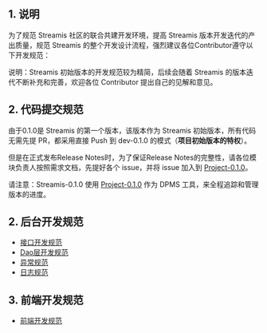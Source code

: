 ## 1. 说明

为了规范 Streamis 社区的联合共建开发环境，提高 Streamis 版本开发迭代的产出质量，规范 Streamis 的整个开发设计流程，强烈建议各位Contributor遵守以下开发规范：

说明：Streamis 初始版本的开发规范较为精简，后续会随着 Streamis 的版本迭代不断补充和完善，欢迎各位 Contributor 提出自己的见解和意见。

## 2. 代码提交规范

由于0.1.0是 Streamis 的第一个版本，该版本作为 Streamis 初始版本，所有代码无需先提 PR，都采用直接 Push 到 dev-0.1.0 的模式（**项目初始版本的特权**）。

但是在正式发布Release Notes时，为了保证Release Notes的完整性，请各位模块负责人按照需求文档，先提好各个 issue，并将 issue 加入到 [Project-0.1.0](https://github.com/WeBankFinTech/Streamis/projects/1)。

请注意：Streamis-0.1.0 使用 [Project-0.1.0](https://github.com/WeBankFinTech/Streamis/projects/1) 作为 DPMS 工具，来全程追踪和管理版本的进度。

## 2. 后台开发规范

* [接口开发规范](../Interface_documentation/README.md)
* [Dao层开发规范](../Table_Structure_documentation/README.md)
* [异常规范](Exception_Throws.md)
* [日志规范](Log_out.md)

## 3. 前端开发规范

* [前端开发规范](../../../../../web/README.md)